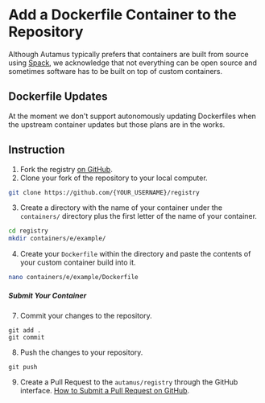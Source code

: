 # Add a Dockerfile Container to the Repository
Although Autamus typically prefers that containers are built from source using [Spack](add-a-spack-container.md), we acknowledge that not everything can be open source and sometimes software has to be built on top of custom containers.

## Dockerfile Updates
At the moment we don't support autonomously updating Dockerfiles when the upstream container updates but those plans are in the works.

## Instruction
1. Fork the registry [on GitHub](https://github.com/autamus/registry).
2. Clone your fork of the repository to your local computer.
```bash
git clone https://github.com/{YOUR_USERNAME}/registry
```
3. Create a directory with the name of your container under the `containers/` directory plus the first letter of the name of your container.
```bash
cd registry
mkdir containers/e/example/
```
4. Create your `Dockerfile` within the directory and paste the contents of your custom container build into it.
```bash
nano containers/e/example/Dockerfile
```
##### Submit Your Container
7. Commit your changes to the repository.
```
git add .
git commit
```
8. Push the changes to your repository.
```
git push
```
9. Create a Pull Request to the `autamus/registry` through the GitHub interface. [How to Submit a Pull Request on GitHub](https://docs.github.com/en/github/collaborating-with-pull-requests/proposing-changes-to-your-work-with-pull-requests/creating-a-pull-request).